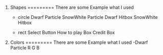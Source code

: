 1. Shapes
=========
There are some Example what I used
    - circle
        Dwarf Particle
        SnowWhite Particle
        Dwarf Hitbox
        SnowWhite Hitbox

    - rect
        Select Button
        How to play Box
        Credit Box

2. Colors
=========
There are some Example what I used
    -Dwarf Particle
        R   G   B
             
    
    

